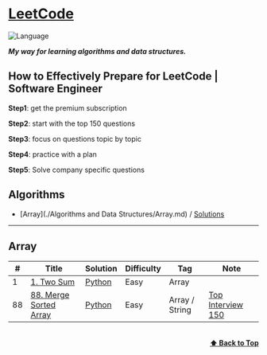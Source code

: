 # [LeetCode](https://leetcode.com/problemset/all/)

![Language](https://img.shields.io/badge/language-Python-orange.svg)&nbsp;

***My way for learning algorithms and data structures.***

## How to Effectively Prepare for LeetCode | Software Engineer 

**Step1**: get the premium subscription

**Step2**: start with the top 150 questions

**Step3**: focus on questions topic by topic

**Step4**: practice with a plan

**Step5**: Solve company specific questions

## Algorithms

- [Array](./Algorithms and Data Structures/Array.md) / [Solutions](#array)

---

## Array

| #  | Title                                                                        | Solution                        | Difficulty | Tag            | Note                                                                                                                 | 
|----|------------------------------------------------------------------------------|---------------------------------|------------|----------------|----------------------------------------------------------------------------------------------------------------------|
| 1  | [1. Two Sum](https://leetcode.com/problems/two-sum/description/)             | [Python](./Python/1-two-sum.py) | Easy       | Array          |                                                                                                                      |
| 88 | [88. Merge Sorted Array](https://leetcode.com/problems/merge-sorted-array/?envType=study-plan-v2&envId=top-interview-150) | [Python](./Python/88-merge-sorted-array.py) | Easy       | Array / String | [Top Interview 150](https://leetcode.com/problems/merge-sorted-array/?envType=study-plan-v2&envId=top-interview-150) |

<br/>
<div align="right">
    <b><a href="#algorithms">⬆️ Back to Top</a></b>
</div>
<br/>
